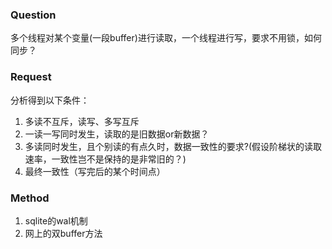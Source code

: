 ### Question

多个线程对某个变量(一段buffer)进行读取，一个线程进行写，要求不用锁，如何同步？

### Request

分析得到以下条件：

1. 多读不互斥，读写、多写互斥
2. 一读一写同时发生，读取的是旧数据or新数据？
3. 多读同时发生，且个别读的有点久时，数据一致性的要求?(假设阶梯状的读取速率，一致性岂不是保持的是非常旧的？)
4. 最终一致性（写完后的某个时间点）

### Method

1. sqlite的wal机制
2. 网上的双buffer方法